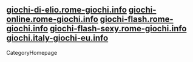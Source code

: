 <a href= http://giochi-di-elio.rome-giochi.info/index.html >giochi-di-elio.rome-giochi.info</a>
<a href= http://giochi-online.rome-giochi.info/index.html >giochi-online.rome-giochi.info</a>
<a href= http://giochi-flash.rome-giochi.info/index.html >giochi-flash.rome-giochi.info</a>
<a href= http://giochi-flash-sexy.rome-giochi.info/index.html >giochi-flash-sexy.rome-giochi.info</a>
<a href= http://giochi.italy-giochi-eu.info/index.html >giochi.italy-giochi-eu.info</a>
----
CategoryHomepage
